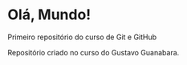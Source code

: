 # Olá, Mundo!
 Primeiro repositório do curso de Git e GitHub

Repositório criado no curso do Gustavo Guanabara.